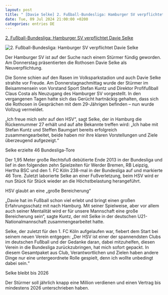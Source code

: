```yaml
---
layout: post
title: " [Davie Selke] 2. Fußball-Bundesliga: Hamburger SV verpflichtet Davie Selke"
date: Tue, 09 Jul 2024 21:00:00 +0200
categories: entries DE
---
```

[2. Fußball-Bundesliga: Hamburger SV verpflichtet Davie Selke](https://www.shz.de/sport/hsv/artikel/2-fussball-bundesliga-hamburger-sv-verpflichtet-davie-selke-47407725)

![2. Fußball-Bundesliga: Hamburger SV verpflichtet Davie Selke](https://images.noz-mhn.de/img/47407817/crop/cbase_16_9-w1200/1966440594/1951893671/baumgart-und-selke.jpg)

Der Hamburger SV ist auf der Suche nach einem Stürmer fündig geworden. Am Donnerstag präsentierten die Rothosen Davie Selke als Neuverpflichtung.

Die Sonne schien auf den Rasen im Volksparkstadion und auch Davie Selke strahlte vor Freude. Am Donnerstagnachmittag wurde der Stürmer im Beisammensein von Vorstand Sport Stefan Kuntz und Direktor Profifußball Claus Costa als Neuzugang des Hamburger SV vorgestellt. In den vergangenen Tagen hatte sich das Gerücht hartnäckig gehalten, dass sich die Rothosen in Gesprächen mit dem 29-Jährigen befinden – nun wurde Vollzug vermeldet.

„Ich freue mich sehr auf den HSV“, sagt Selke, der in Hamburg die Rückennummer 27 erhält und auf alte Bekannte treffen wird: „Ich habe mit Stefan Kuntz und Steffen Baumgart bereits erfolgreich zusammengearbeitet, beide haben mir ihre klaren Vorstellungen und Ziele überzeugend aufgezeigt.“

Selke erzielte 46 Bundesliga-Tore

Der 1,95 Meter große Rechtsfuß debütierte Ende 2013 in der Bundesliga und lief in den folgenden zehn Spielzeiten für Werder Bremen, RB Leipzig, Hertha BSC und den 1. FC Köln 238-mal in der Bundesliga auf und markierte 46 Tore. Zuletzt laborierte Selke an einer Fußverletzung, beim HSV wird er nun Stück für Stück wieder an die Höchstbelastung herangeführt.

HSV glaubt an eine „große Bereicherung“

„Davie hat im Fußball schon viel erlebt und bringt einen großen Erfahrungsschatz mit nach Hamburg. Mit seiner Spielweise, aber vor allem auch seiner Mentalität wird er für unsere Mannschaft eine große Bereicherung sein“, sagte Kuntz, der mit Selke in der deutschen U21-Nationalmannschaft zusammengearbeitet hatte.

Selke, der zuletzt für den 1. FC Köln aufgelaufen war, fiebert dem Start bei seinem neuen Verein entgegen: „Der HSV ist einer der spannendsten Clubs im deutschen Fußball und der Gedanke daran, dabei mitzuhelfen, diesen Verein in die Bundesliga zurückzubringen, hat mich sofort gepackt. In diesem Gesamtpaket aus Club, Verantwortlichen und Zielen haben andere Dinge nur eine untergeordnete Rolle gespielt, denn ich wollte unbedingt dabei sein.“

Selke bleibt bis 2026

Der Stürmer soll jährlich knapp eine Million verdienen und einen Vertrag bis mindestens 2026 unterschrieben haben.

